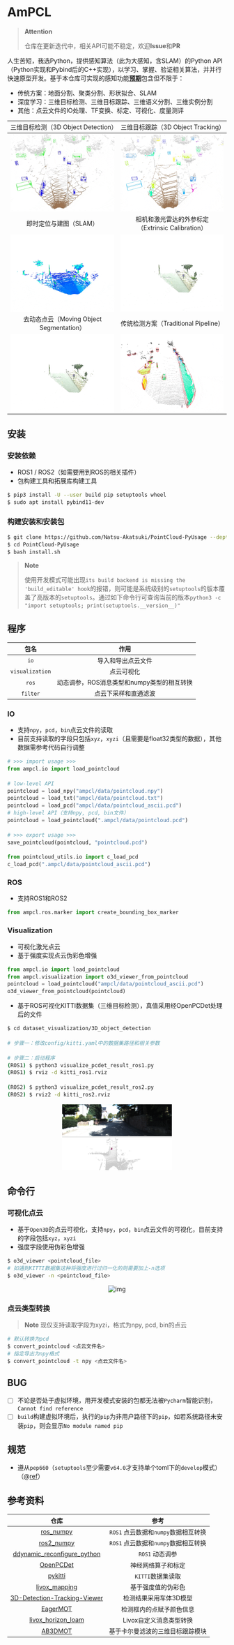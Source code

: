 # AmPCL

> **Attention**
>
> 仓库在更新迭代中，相关API可能不稳定，欢迎**Issue**和**PR**

人生苦短，我选Python，提供感知算法（此为大感知，含SLAM）的Python API（Python实现和Pybind后的C++实现），以学习、掌握、验证相关算法，并并行快速原型开发。基于本仓库可实现的感知功能<u>**预期**</u>包含但不限于：

- 传统方案：地面分割、聚类分割、形状拟合、SLAM
- 深度学习：三维目标检测、三维目标跟踪、三维语义分割、三维实例分割
- 其他：点云文件的IO处理、TF变换、标定、可视化、度量测评

| <span style="font-weight:normal">三维目标检测（3D Object Detection）</span> | <span style="font-weight:normal">三维目标跟踪（3D Object Tracking）</span> |
| :----------------------------------------------------------: | :----------------------------------------------------------: |
|    <img src="docs/3d_object_tracking.gif" align="middle">    |   <img src="docs/3d_object_detectino.gif" align="middle">    |
|                    即时定位与建图（SLAM）                    |      相机和激光雷达的外参标定（Extrinsic Calibration）       |
|           <img src="docs/slam.gif" align="middle">           |  <img src="docs/extrinsic_calibration.gif" align="middle">   |
|           去动态点云（Moving Object Segmentation）           |             传统检测方案（Traditional Pipeline）             |
| <img src="docs/moving_object_segmentation.gif" align="middle"> |   <img src="docs/traditional_pipeline.gif" align="middle">   |

## 安装

### 安装依赖

- ROS1 / ROS2（如需要用到ROS的相关插件）
- 包构建工具和拓展库构建工具

```bash
$ pip3 install -U --user build pip setuptools wheel
$ sudo apt install pybind11-dev
```

### 构建安装和安装包


```bash
$ git clone https://github.com/Natsu-Akatsuki/PointCloud-PyUsage --depth=1
$ cd PointCloud-PyUsage
$ bash install.sh
```

> **Note**
>
> 使用开发模式可能出现`its build backend is missing the 'build_editable' hook`的报错，则可能是系统级别的`setuptools`的版本覆盖了高版本的`setuptools`。通过如下命令行可查询当前的版本`python3 -c "import setuptools; print(setuptools.__version__)" `

## 程序

|      包名       |                    作用                    |
| :-------------: | :----------------------------------------: |
|      `io`       |             导入和导出点云文件             |
| `visualization` |                 点云可视化                 |
|      `ros`      | 动态调参，ROS消息类型和numpy类型的相互转换 |
|    `filter`     |            点云下采样和直通滤波            |

### IO

- 支持`npy`，`pcd`，`bin`点云文件的读取
- 目前支持读取的字段只包括`xyz`，`xyzi`（且需要是float32类型的数据），其他数据需参考代码自行调整

```python
# >>> import usage >>>
from ampcl.io import load_pointcloud

# low-level API
pointcloud = load_npy("ampcl/data/pointcloud.npy")
pointcloud = load_txt("ampcl/data/pointcloud.txt")
pointcloud = load_pcd("ampcl/data/pointcloud_ascii.pcd")
# high-level API（支持npy, pcd, bin文件）
pointcloud = load_pointcloud(".ampcl/data/pointcloud.pcd")

# >>> export usage >>>
save_pointcloud(pointcloud, "pointcloud.pcd")

from pointcloud_utils.io import c_load_pcd
c_load_pcd(".ampcl/data/pointcloud_ascii.pcd")
```

### ROS

- 支持ROS1和ROS2

```python
from ampcl.ros.marker import create_bounding_box_marker
```

### Visualization

- 可视化激光点云
- 基于强度实现点云伪彩色增强

```python
from ampcl.io import load_pointcloud
from ampcl.visualization import o3d_viewer_from_pointcloud
pointcloud = load_pointcloud("ampcl/data/pointcloud_ascii.pcd")
o3d_viewer_from_pointcloud(pointcloud)
```

- 基于ROS可视化KITTI数据集（三维目标检测），真值采用经OpenPCDet处理后的文件

```bash
$ cd dataset_visualization/3D_object_detection

# 步骤一：修改config/kitti.yaml中的数据集路径和相关参数

# 步骤二：启动程序
(ROS1) $ python3 visualize_pcdet_result_ros1.py
(ROS1) $ rviz -d kitti_ros1.rviz

(ROS2) $ python3 visualize_pcdet_result_ros2.py
(ROS2) $ rviz2 -d kitti_ros2.rviz
```



<p align="center">
<img src="docs/kitti_visualization.gif" alt="img" width=50% height=50% />
</p>

## 命令行

### 可视化点云

- 基于`Open3D`的点云可视化，支持`npy`，`pcd`，`bin`点云文件的可视化，目前支持的字段包括`xyz`，`xyzi`
- 强度字段使用伪彩色增强

```bash
$ o3d_viewer <pointcloud_file>
# 如遇到KITTI数据集这种将强度进行过归一化的则需要加上-n选项
$ o3d_viewer -n <pointcloud_file>
```

<p align="center">
<img src="https://natsu-akatsuki.oss-cn-guangzhou.aliyuncs.com/img/image-20221020191241065.png" alt="img" width=80% height=80% />
</p>

### 点云类型转换

> **Note**
> 现仅支持读取字段为xyzi，格式为npy, pcd, bin的点云

```bash
# 默认转换为pcd
$ convert_pointcloud <点云文件名>
# 指定导出为npy格式
$ convert_pointcloud -t npy <点云文件名>
```

## BUG

- [ ] 不论是否处于虚拟环境，用开发模式安装的包都无法被`Pycharm`智能识别，`Cannot find reference`
- [ ] `build`构建虚拟环境后，执行的`pip`为非用户路径下的`pip`，如若系统路径未安装`pip`，则会显示`No module named pip`

## 规范

- 遵从`pep660`（`setuptools`至少需要`v64.0`才支持单个toml下的`develop`模式）（@[ref](https://stackoverflow.com/questions/69711606/how-to-install-a-package-using-pip-in-editable-mode-with-pyproject-toml)）

## 参考资料

|                             仓库                             |                 参考                 |
| :----------------------------------------------------------: | :----------------------------------: |
|    [ros_numpy](https://github.com/eric-wieser/ros_numpy)     | `ROS1` 点云数据和`numpy`数据相互转换 |
|   [ros2_numpy](https://github.com/Box-Robotics/ros2_numpy)   | `ROS1` 点云数据和`numpy`数据相互转换 |
| [ddynamic_reconfigure_python](https://github.com/pal-robotics/ddynamic_reconfigure_python) |           `ROS1` 动态调参            |
|     [OpenPCDet](https://github.com/open-mmlab/OpenPCDet)     |          神经网络算子和标定          |
|       [pykitti](https://github.com/utiasSTARS/pykitti)       |          `KITTI`数据集读取           |
| [livox_mapping](https://github.com/Livox-SDK/livox_mapping)  |          基于强度值的伪彩色          |
| [3D-Detection-Tracking-Viewer](https://github.com/hailanyi/3D-Detection-Tracking-Viewer) |        检测结果采用车体3D模型        |
| [EagerMOT](https://github.com/aleksandrkim61/EagerMOT/blob/open_main/inputs/bbox.py#L121) |       检测框内的点赋予颜色信息       |
| [livox_horizon_loam](https://github.com/Livox-SDK/livox_horizon_loam/blob/master/src/livox_repub.cpp) |       Livox自定义消息类型转换        |
|      [AB3DMOT](https://github.com/xinshuoweng/AB3DMOT)       |   基于卡尔曼滤波的三维目标跟踪模块   |
